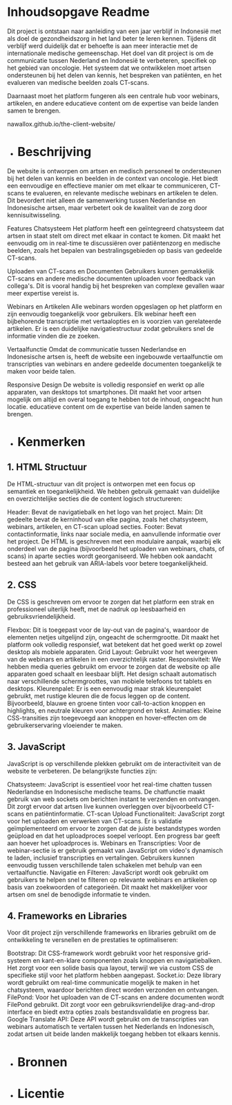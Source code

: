 

<h1> Inhoudsopgave Readme </h1>

Dit project is ontstaan naar aanleiding van een jaar verblijf in Indonesië met als doel de gezondheidszorg in het land beter te leren kennen. Tijdens dit verblijf werd duidelijk dat er behoefte is aan meer interactie met de internationale medische gemeenschap. Het doel van dit project is om de communicatie tussen Nederland en Indonesië te verbeteren, specifiek op het gebied van oncologie. Het systeem dat we ontwikkelen moet artsen ondersteunen bij het delen van kennis, het bespreken van patiënten, en het evalueren van medische beelden zoals CT-scans.

Daarnaast moet het platform fungeren als een centrale hub voor webinars, artikelen, en andere educatieve content om de expertise van beide landen samen te brengen.

nawallox.github.io/the-client-website/

  * <h1> Beschrijving </h1>

  De website is ontworpen om artsen en medisch personeel te ondersteunen bij het delen van kennis en beelden in de context van oncologie. Het biedt een eenvoudige en effectieve manier om met elkaar te communiceren, CT-scans te evalueren, en relevante medische webinars en artikelen te delen. Dit bevordert niet alleen de samenwerking tussen Nederlandse en Indonesische artsen, maar verbetert ook de kwaliteit van de zorg door kennisuitwisseling.

Features
Chatsysteem
Het platform heeft een geïntegreerd chatsysteem dat artsen in staat stelt om direct met elkaar in contact te komen. Dit maakt het eenvoudig om in real-time te discussiëren over patiëntenzorg en medische beelden, zoals het bepalen van bestralingsgebieden op basis van gedeelde CT-scans.

Uploaden van CT-scans en Documenten
Gebruikers kunnen gemakkelijk CT-scans en andere medische documenten uploaden voor feedback van collega's. Dit is vooral handig bij het bespreken van complexe gevallen waar meer expertise vereist is.

Webinars en Artikelen
Alle webinars worden opgeslagen op het platform en zijn eenvoudig toegankelijk voor gebruikers. Elk webinar heeft een bijbehorende transcriptie met vertaalopties en is voorzien van gerelateerde artikelen. Er is een duidelijke navigatiestructuur zodat gebruikers snel de informatie vinden die ze zoeken.

Vertaalfunctie
Omdat de communicatie tussen Nederlandse en Indonesische artsen is, heeft de website een ingebouwde vertaalfunctie om transcripties van webinars en andere gedeelde documenten toegankelijk te maken voor beide talen.

Responsive Design
De website is volledig responsief en werkt op alle apparaten, van desktops tot smartphones. Dit maakt het voor artsen mogelijk om altijd en overal toegang te hebben tot de inhoud, ongeacht hun locatie. educatieve content om de expertise van beide landen samen te brengen.

  * <h1> Kenmerken </h1>

   <h2> 1. HTML Structuur </h2>

De HTML-structuur van dit project is ontworpen met een focus op semantiek en toegankelijkheid. We hebben gebruik gemaakt van duidelijke en overzichtelijke secties die de content logisch structureren:

Header: Bevat de navigatiebalk en het logo van het project.
Main: Dit gedeelte bevat de kerninhoud van elke pagina, zoals het chatsysteem, webinars, artikelen, en CT-scan upload secties.
Footer: Bevat contactinformatie, links naar sociale media, en aanvullende informatie over het project.
De HTML is geschreven met een modulaire aanpak, waarbij elk onderdeel van de pagina (bijvoorbeeld het uploaden van webinars, chats, of scans) in aparte secties wordt georganiseerd. We hebben ook aandacht besteed aan het gebruik van ARIA-labels voor betere toegankelijkheid.

 <h2>2. CSS </h2>

De CSS is geschreven om ervoor te zorgen dat het platform een strak en professioneel uiterlijk heeft, met de nadruk op leesbaarheid en gebruiksvriendelijkheid.

Flexbox: Dit is toegepast voor de lay-out van de pagina's, waardoor de elementen netjes uitgelijnd zijn, ongeacht de schermgrootte. Dit maakt het platform ook volledig responsief, wat betekent dat het goed werkt op zowel desktop als mobiele apparaten.
Grid Layout: Gebruikt voor het weergeven van de webinars en artikelen in een overzichtelijk raster.
Responsiviteit: We hebben media queries gebruikt om ervoor te zorgen dat de website op alle apparaten goed schaalt en leesbaar blijft. Het design schaalt automatisch naar verschillende schermgroottes, van mobiele telefoons tot tablets en desktops.
Kleurenpalet: Er is een eenvoudig maar strak kleurenpalet gebruikt, met rustige kleuren die de focus leggen op de content. Bijvoorbeeld, blauwe en groene tinten voor call-to-action knoppen en highlights, en neutrale kleuren voor achtergrond en tekst.
Animaties: Kleine CSS-transities zijn toegevoegd aan knoppen en hover-effecten om de gebruikerservaring vloeiender te maken.

 <h2>3. JavaScript </h2>

JavaScript is op verschillende plekken gebruikt om de interactiviteit van de website te verbeteren. De belangrijkste functies zijn:

Chatsysteem: JavaScript is essentieel voor het real-time chatten tussen Nederlandse en Indonesische medische teams. De chatfunctie maakt gebruik van web sockets om berichten instant te verzenden en ontvangen. Dit zorgt ervoor dat artsen live kunnen overleggen over bijvoorbeeld CT-scans en patiëntinformatie.
CT-scan Upload Functionaliteit: JavaScript zorgt voor het uploaden en verwerken van CT-scans. Er is validatie geïmplementeerd om ervoor te zorgen dat de juiste bestandstypes worden geüpload en dat het uploadproces soepel verloopt. Een progress bar geeft aan hoever het uploadproces is.
Webinars en Transcripties: Voor de webinar-sectie is er gebruik gemaakt van JavaScript om video's dynamisch te laden, inclusief transcripties en vertalingen. Gebruikers kunnen eenvoudig tussen verschillende talen schakelen met behulp van een vertaalfunctie.
Navigatie en Filteren: JavaScript wordt ook gebruikt om gebruikers te helpen snel te filteren op relevante webinars en artikelen op basis van zoekwoorden of categorieën. Dit maakt het makkelijker voor artsen om snel de benodigde informatie te vinden.

 <h2> 4. Frameworks en Libraries </h2>

Voor dit project zijn verschillende frameworks en libraries gebruikt om de ontwikkeling te versnellen en de prestaties te optimaliseren:

Bootstrap: Dit CSS-framework wordt gebruikt voor het responsive grid-systeem en kant-en-klare componenten zoals knoppen en navigatiebalken. Het zorgt voor een solide basis qua layout, terwijl we via custom CSS de specifieke stijl voor het platform hebben aangepast.
Socket.io: Deze library wordt gebruikt om real-time communicatie mogelijk te maken in het chatsysteem, waardoor berichten direct worden verzonden en ontvangen.
FilePond: Voor het uploaden van de CT-scans en andere documenten wordt FilePond gebruikt. Dit zorgt voor een gebruiksvriendelijke drag-and-drop interface en biedt extra opties zoals bestandsvalidatie en progress bar.
Google Translate API: Deze API wordt gebruikt om de transcripties van webinars automatisch te vertalen tussen het Nederlands en Indonesisch, zodat artsen uit beide landen makkelijk toegang hebben tot elkaars kennis.
  * <h1> Bronnen </h1>
  * <h1> Licentie </h1>
